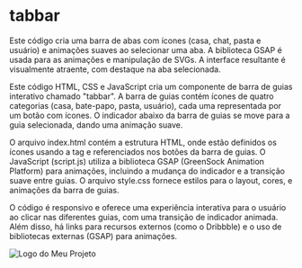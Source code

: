 # tabbar
 Este código cria uma barra de abas com ícones (casa, chat, pasta e usuário) e animações suaves ao selecionar uma aba. A biblioteca GSAP é usada para as animações e manipulação de SVGs. A interface resultante é visualmente atraente, com destaque na aba selecionada.

Este código HTML, CSS e JavaScript cria um componente de barra de guias interativo chamado "tabbar". A barra de guias contém ícones de quatro categorias (casa, bate-papo, pasta, usuário), cada uma representada por um botão com ícones. O indicador abaixo da barra de guias se move para a guia selecionada, dando uma animação suave.

O arquivo index.html contém a estrutura HTML, onde estão definidos os ícones usando a tag <symbol> e referenciados nos botões da barra de guias. O JavaScript (script.js) utiliza a biblioteca GSAP (GreenSock Animation Platform) para animações, incluindo a mudança do indicador e a transição suave entre guias. O arquivo style.css fornece estilos para o layout, cores, e animações da barra de guias.

O código é responsivo e oferece uma experiência interativa para o usuário ao clicar nas diferentes guias, com uma transição de indicador animada. Além disso, há links para recursos externos (como o Dribbble) e o uso de bibliotecas externas (GSAP) para animações.


![Logo do Meu Projeto](https://cdn.discordapp.com/attachments/1175249252771958844/1191949985932132412/tabbar.png?ex=65a74cee&is=6594d7ee&hm=ddca783f8a1867ffecb1563a84f9cb5ea61fa487b8e3db2013ccf9c7b20ff7fb&)
